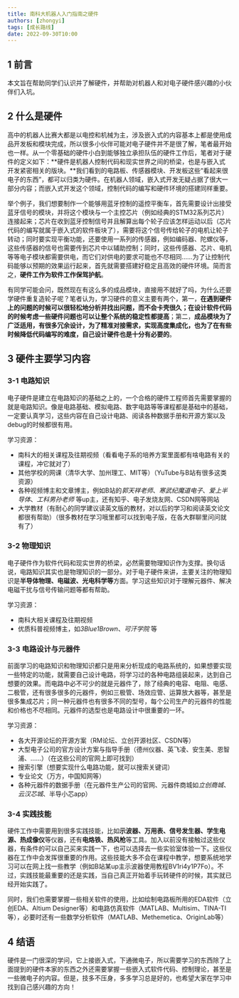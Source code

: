 ```yaml
---
title: 南科大机器人入门指南之硬件
authors: [zhongyi]
tags: [成长路线]
date: 2022-09-30T10:00
---
```


## 1 前言

本文旨在帮助同学们认识并了解硬件，并帮助对机器人和对电子硬件感兴趣的小伙伴们入坑。
<!--truncate-->

## 2 什么是硬件

高中的机器人比赛大都是以电控和机械为主，涉及嵌入式的内容基本上都是使用成品开发板和模块完成，所以很多小伙伴可能对电子硬件并不是很了解，笔者最开始也一样。从一个零基础的硬件小白到能够独立承担队伍的硬件工作后，笔者对于硬件的定义如下：**硬件是机器人控制代码和现实世界之间的桥梁，也是与嵌入式开发紧密相关的版块。**我们看到的电路板、传感器模块、开发板这些“看起来很电子的东西”，都可以归类为硬件。在机器人领域，嵌入式开发无疑占据了很大一部分内容；而嵌入式开发这个领域，控制代码的编写和硬件环境的搭建同样重要。



举个例子，我们想要制作一个能够用蓝牙控制的遥控平衡车，首先需要设计出接受蓝牙信号的模块，并将这个模块与一个主控芯片（例如经典的STM32系列芯片）连接起来；芯片在收到蓝牙控制信号并且解算出每个轮子应该怎样运动以后（芯片代码的编写就属于嵌入式的软件板块了），需要将这个信号传给轮子的电机让轮子转动；同时要实现平衡功能，还要使用一系列的传感器，例如编码器、陀螺仪等，这些传感器的信号也需要传到芯片中以辅助控制；同时，这些传感器、芯片、电机等等电子模块都需要供电，而它们对供电的要求可能也不尽相同……为了让控制代码能够以预期的效果运行起来，首先就需要搭建好稳定且高效的硬件环境。简而言之，**硬件工作为软件工作保驾护航**。



有同学可能会问，既然现在有这么多的成品模块，直接用不就好了吗，为什么还要学硬件重复造轮子呢？笔者认为，学习硬件的意义主要有两个，第一，**在遇到硬件上的问题的时候可以很轻松地分析并找出问题，而不会卡壳很久；在设计软件代码的时候考虑一些硬件问题也可以让整个系统的稳定性都提高**；第二，**成品模块为了广泛适用，有很多冗余设计，为了精准对接需求，实现高度集成化，也为了在有些时候降低代码编写的难度，自己设计硬件也是十分有必要的**。

## 3 硬件主要学习内容



### 3-1 电路知识

电子硬件是建立在电路知识的基础之上的，一个合格的硬件工程师首先需要掌握的就是电路知识。像是电路基础、模拟电路、数字电路等等课程都是基础中的基础，一定要认真学习，这些内容在自己设计电路、阅读各种数据手册和开源方案以及debug的时候都很有用。



学习资源：

- 南科大的相关课程及往期视频（看看电子系的培养方案里面都有啥电路有关的课程，冲它就对了）
- 其他学校的网课（清华大学、加州理工、MIT等）（YuTube与B站有很多这类资源）
- 各种视频博主和文章博主，例如B站的*郭天祥老师*、*寒武纪魔道电子*、*爱上半导体*、*工科男孙老师* 等up主，还有知乎、电子发烧友网、CSDN网等网站
- 大学教材（有耐心的同学建议读英文版的教材，对以后的学习和阅读英文论文都很有帮助）（很多教材在学习哦里都可以找到电子版，在各大群聊里问问就有了）



### 3-2 物理知识

电子硬件作为软件代码和现实世界的桥梁，必然需要物理知识作为支撑。换句话说，电路知识其实也是物理知识的一部分。对于电子硬件来讲，主要关注的物理知识是**半导体物理、电磁波、光电科学等**方面。学习这些知识对于理解元器件、解决电磁干扰与信号传输问题等都有帮助。



学习资源：

- 南科大相关课程及往期视频
- 优质科普视频博主，如*3Blue1Brown*、*可汗学院* 等



### 3-3 电路设计与元器件

前面学习的电路知识和物理知识都只是用来分析现成的电路系统的，如果想要实现一些特定的功能，就需要自己设计电路，将学习过的各种电路组装起来，达到自己想要的效果。而电路中必不可少的就是元器件了，除了经典的电容、电阻、电感、二极管，还有很多很多的元器件，例如三极管、场效应管、运算放大器等，甚至是很多集成芯片；同一种元器件也有很多不同的型号，每个公司生产的元器件的性能和价格也不尽相同。元器件的选型也是电路设计中很重要的一环。



学习资源：

- 各大开源论坛的开源方案（RM论坛、立创开源社区、CSDN等）
- 大型电子公司的官方设计方案与指导手册（德州仪器、英飞凌、安生美、恩智浦、……）（在这些公司的官网上即可找到）
- 搜索引擎（想要实现什么电路功能，就可以搜索关键词）
- 专业论文（万方，中国知网等）
- 各种元器件的数据手册（在元器件生产公司的官网、元器件商城如*立创商城、云汉芯城*、半导小芯app）



### 3-4 实践技能

硬件工作中需要用到很多实践技能，比如**示波器、万用表、信号发生器、学生电源、热成像仪**等仪器，还有**电烙铁、热风枪**等工具。加入以前没有接触过这些仪器，有条件的可以自己买来实践一下，也可以选择去一些实验室体验一下。这些仪器在工作中会发挥很重要的作用。这些技能大多不会在课程中教学，想要系统地学习可以在网上找一些教学（例如B站某up主示波器使用教程BV1ri4y1P7Fo）。不过，实践技能最重要的还是实践，当自己真正开始着手玩转硬件的时候，其实就已经开始实践了。



同时，我们也需要掌握一些相关软件的使用，比如绘制电路板所用的EDA软件（立创EDA、Altium Designer等）和电路仿真软件（MATLAB、Multisim、TINA-TI等），必要时还有一些数学分析软件（MATLAB、Methemetica、OriginLab等）



## 4 结语

硬件是一门很深的学问，它上接嵌入式，下通微电子，所以需要学习的东西除了上面提到的硬件本家的东西之外还需要掌握一些嵌入式软件代码、控制理论，甚至是一些微电子的内容。但是，技多不压身，多多学习总是好的，也希望大家在学习中找到自己感兴趣的方向！